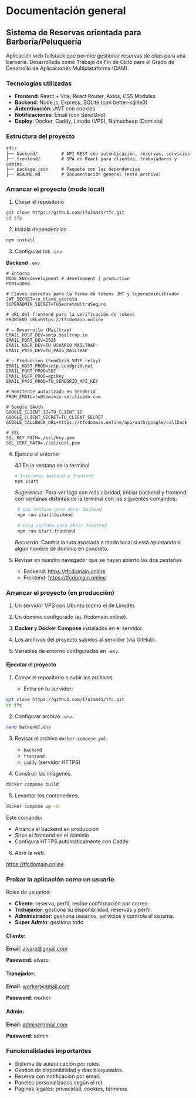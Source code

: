 # Documentación general

## Sistema de Reservas orientada para Barbería/Peluquería

Aplicación web fullstack que permite gestionar reservas de citas para una barbería. Desarrollada como Trabajo de Fin de Ciclo para el Grado de Desarrollo de Aplicaciones Multiplataforma (DAM).

###  Tecnologías utilizadas

- **Frontend**: React + Vite, React Router, Axios, CSS Modules
- **Backend**: Node.js, Express, SQLite (con better-sqlite3)
- **Autenticación**: JWT con cookies
- **Notificaciones**: Email (con SendGrid)
- **Deploy**: Docker, Caddy, Linode (VPS), Namecheap (Dominio)

### Estructura del proyecto
```
tfc/
├── backend/         # API REST con autenticación, reservas, servicios
├── frontend/        # SPA en React para clientes, trabajadores y admins
├── package.json     # Paquete con las dependencias
├── README.md        # Documentación general (este archivo)
```

### Arrancar el proyecto (modo local)

1. Clonar el repositorio
```bash
git clone https://github.com/17alma41/tfc.git
cd tfc
```

2. Instala dependencias 
```bash
npm install
```

3. Configuras los ``.env``
   
**Backend** ``.env``

    # Entorno
    NODE_ENV=development # development | production
    PORT=3000

    # Claves secretas para la firma de tokens JWT y superadministrador
    JWT_SECRET=tu_clave_secreta
    SUPERADMIN_SECRET=TuSecretoUltraSeguro

    # URL del frontend para la verificación de tokens
    FRONTEND_URL=https://tfcdomain.online

    # — Desarrollo (Mailtrap)
    EMAIL_HOST_DEV=smtp.mailtrap.io
    EMAIL_PORT_DEV=2525
    EMAIL_USER_DEV=TU_USUARIO_MAILTRAP
    EMAIL_PASS_DEV=TU_PASS_MAILTRAP

    # — Producción (SendGrid SMTP relay)
    EMAIL_HOST_PROD=smtp.sendgrid.net
    EMAIL_PORT_PROD=587
    EMAIL_USER_PROD=apikey
    EMAIL_PASS_PROD=TU_SENDGRID_API_KEY

    # Remitente autorizado en SendGrid
    FROM_EMAIL=tu@dominio-verificado.com

    # Google OAuth
    GOOGLE_CLIENT_ID=TU_CLIENT_ID
    GOOGLE_CLIENT_SECRET=TU_CLIENT_SECRET
    GOOGLE_CALLBACK_URL=https://tfcdomain.online/api/auth/google/callback

    # SSL
    SSL_KEY_PATH=./ssl/key.pem
    SSL_CERT_PATH=./ssl/cert.pem


4. Ejecuta el entorno
   
    4.1  En la ventana de la terminal

     ```bash
     # Iniciamos backend y frontend
     npm start
    ```
    *Sugerencia:* Para ver logs con más claridad, iniciar backend y frontend con ventanas distintas de la terminal con los siguientes comandos:

    ```bash
     # Una ventana para abrir backend
     npm run start:backend

     # Otra ventana para abrir frontend
     npm run start:frontend
    ```
    
   *Recuerda:* Cambia la ruta asociada a modo local si está apuntando a algún nombre de dominio en concreto.
    
2. Revisar en nuestro navegador que se hayan abierto las dos pestañas
   
    - Backend: https://tfcdomain.online
    - Frontend: https://tfcdomain.online
  
### Arrancar el proyecto (en producción)

1. Un servidor VPS con Ubuntu (como el de Linode).

2. Un dominio configurado (ej. tfcdomain.online).

3. **Docker y Docker Compose** instalados en el servidor.

4. Los archivos del proyecto subidos al servidor (via GitHub).

5. Variables de entorno configuradas en ``.env``.

#### Ejecutar el proyecto

1. Clonar el repositorio o subir los archivos.

   - Entra en tu servidor:
```bash
git clone https://github.com/17alma41/tfc.git
cd tfc
```

2. Configurar archivo ``.env``.
```bash
nano backend/.env
```

3. Revisar el archivo `docker-compose.yml`.

   - `backend`
   - `frontend`
   - `caddy` (servidor HTTPS)

4. Construir las imágenes.
```bash
docker compose build
```

5. Levantar los contenedires.
```bash
docker compose up -d
```

Este comando:

   - Arranca el backend en producción
   - Sirve el frontend en el dominio
   - Configura HTTPS automáticamente con Caddy

6. Abrir la web.

https://tfcdomain.online

### Probar la aplicación como un usuario

Roles de usuarios: 

- **Cliente**: reserva, perfil, recibe confirmación por correo.
- **Trabajador**: gestiona su disponibilidad, reservas y perfil.
- **Administrador**: gestiona usuarios, servicios y controla el sistema.
- **Super Admin**: gestiona todo.

#### Cliente:

**Email**: alvaro@gmail.com

**Password**: alvaro


#### Trabajador:

**Email**: worker@gmail.com

**Password**: worker

#### Admin:

**Email**: admin@gmail.com

**Password**: admin

### Funcionalidades importantes

- Sistema de autenticación por roles.
- Gestión de disponibilidad y días bloqueados.
- Reserva con notificación por email.
- Paneles personalizados según el rol.
- Páginas legales: privacidad, cookies, términos.
